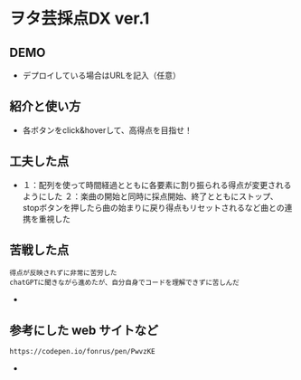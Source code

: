 # ヲタ芸採点DX ver.1

## DEMO

  - デプロイしている場合はURLを記入（任意）

## 紹介と使い方

  - 各ボタンをclick&hoverして、高得点を目指せ！

## 工夫した点

  - １：配列を使って時間経過とともに各要素に割り振られる得点が変更されるようにした
  ２：楽曲の開始と同時に採点開始、終了とともにストップ、stopボタンを押したら曲の始まりに戻り得点もリセットされるなど曲との連携を重視した

## 苦戦した点
    得点が反映されずに非常に苦労した
    chatGPTに聞きながら進めたが、自分自身でコードを理解できずに苦しんだ
  - 

## 参考にした web サイトなど
    https://codepen.io/fonrus/pen/PwvzKE
  - 
